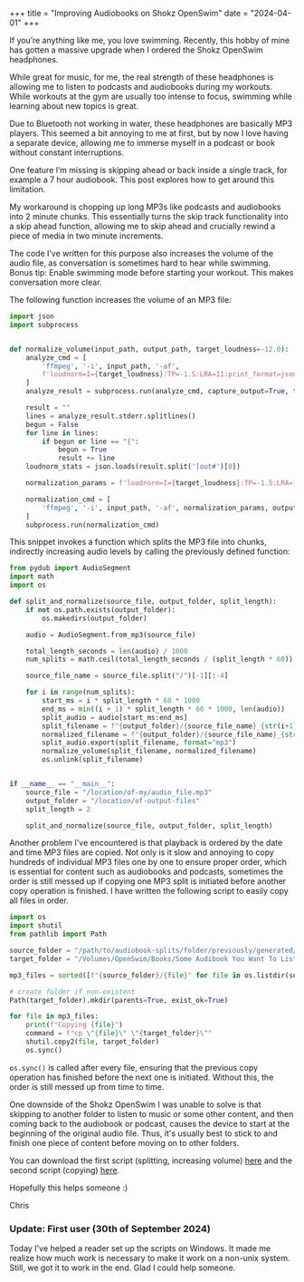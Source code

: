 +++
title = "Improving Audiobooks on Shokz OpenSwim"
date = "2024-04-01"
+++

If you’re anything like me, you love swimming. Recently, this hobby of mine has gotten a massive upgrade when I ordered the Shokz OpenSwim headphones.

While great for music, for me, the real strength of these headphones is allowing me to listen to podcasts and audiobooks during my workouts. While workouts at the gym are usually too intense to focus, swimming while learning about new topics is great.

Due to Bluetooth not working in water, these headphones are basically MP3 players. This seemed a bit annoying to me at first, but by now I love having a separate device, allowing me to immerse myself in a podcast or book without constant interruptions.

One feature I’m missing is skipping ahead or back inside a single track, for example a 7 hour audiobook. This post explores how to get around this limitation.

My workaround is chopping up long MP3s like podcasts and audiobooks into 2 minute chunks. This essentially turns the skip track functionality into a skip ahead function, allowing me to skip ahead and crucially rewind a piece of media in two minute increments.

The code I’ve written for this purpose also increases the volume of the audio file, as conversation is sometimes hard to hear while swimming. Bonus tip: Enable swimming mode before starting your workout. This makes conversation more clear.

The following function increases the volume of an MP3 file:

```python
import json
import subprocess


def normalize_volume(input_path, output_path, target_loudness=-12.0):
    analyze_cmd = [
        'ffmpeg', '-i', input_path, '-af',
        f'loudnorm=I={target_loudness}:TP=-1.5:LRA=11:print_format=json', '-f', 'null', '-'
    ]
    analyze_result = subprocess.run(analyze_cmd, capture_output=True, text=True)

    result = ""
    lines = analyze_result.stderr.splitlines()
    begun = False
    for line in lines:
        if begun or line == "{":
            begun = True
            result += line
    loudnorm_stats = json.loads(result.split('[out#')[0])

    normalization_params = f'loudnorm=I={target_loudness}:TP=-1.5:LRA=11:measured_I={loudnorm_stats["input_i"]}:measured_LRA={loudnorm_stats["input_lra"]}:measured_TP={loudnorm_stats["input_tp"]}:measured_thresh={loudnorm_stats["input_thresh"]}:offset={loudnorm_stats["target_offset"]}:linear=true:print_format=json'

    normalization_cmd = [
        'ffmpeg', '-i', input_path, '-af', normalization_params, output_path
    ]
    subprocess.run(normalization_cmd)
```

This snippet invokes a function which splits the MP3 file into chunks, indirectly increasing audio levels by calling the previously defined function:
```python
from pydub import AudioSegment
import math
import os

def split_and_normalize(source_file, output_folder, split_length):
    if not os.path.exists(output_folder):
        os.makedirs(output_folder)

    audio = AudioSegment.from_mp3(source_file)

    total_length_seconds = len(audio) / 1000
    num_splits = math.ceil(total_length_seconds / (split_length * 60))

    source_file_name = source_file.split("/")[-1][:-4]

    for i in range(num_splits):
        start_ms = i * split_length * 60 * 1000
        end_ms = min((i + 1) * split_length * 60 * 1000, len(audio))
        split_audio = audio[start_ms:end_ms]
        split_filename = f"{output_folder}/{source_file_name}_{str(i+1).zfill(5)}.mp3"
        normalized_filename = f"{output_folder}/{source_file_name}_{str(i+1).zfill(5)}_normalized.mp3"
        split_audio.export(split_filename, format="mp3")
        normalize_volume(split_filename, normalized_filename)
        os.unlink(split_filename)


if __name__ == "__main__":
    source_file = "/location/of-my/audio_file.mp3"
    output_folder = "/location/of-output-files"
    split_length = 2

    split_and_normalize(source_file, output_folder, split_length)
```

Another problem I've encountered is that playback is ordered by the date and time MP3 files are copied. Not only is it slow and annoying to copy hundreds of individual MP3 files one by one to ensure proper order, which is essential for content such as audiobooks and podcasts, sometimes the order is still messed up if copying one MP3 split is initiated before another copy operation is finished. I have written the following script to easily copy all files in order.

```python
import os
import shutil
from pathlib import Path

source_folder = "/path/to/audiobook-splits/folder/previously/generated/some_audiobook_you_want_to_listen_to"
target_folder = "/Volumes/OpenSwim/Books/Some Audibook You Want To Listen To"

mp3_files = sorted([f"{source_folder}/{file}" for file in os.listdir(source_folder) if file.endswith('.mp3')])

# create folder if non-existent
Path(target_folder).mkdir(parents=True, exist_ok=True)

for file in mp3_files:
    print(f"Copying {file}")
    command = f"cp \"{file}\" \"{target_folder}\""
    shutil.copy2(file, target_folder)
    os.sync()
```

`os.sync()` is called after every file, ensuring that the previous copy operation has finished before the next one is initiated. Without this, the order is still messed up from time to time.

One downside of the Shokz OpenSwim I was unable to solve is that skipping to another folder to listen to music or some other content, and then coming back to the audiobook or podcast, causes the device to start at the beginning of the original audio file. Thus, it's usually best to stick to and finish one piece of content before moving on to other folders.

You can download the first script (splitting, increasing volume) <a href="shokz_openswim_splitting_and_volume_script.py" download>here</a> and the second script (copying) <a href="shokz_openswim_copy_script.py" download>here</a>.

Hopefully this helps someone :)

Chris

### Update: First user (30th of September 2024)

Today I've helped a reader set up the scripts on Windows. It made me realize how much work is necessary to make it work on a non-unix system. Still, we got it to work in the end. Glad I could help someone.

